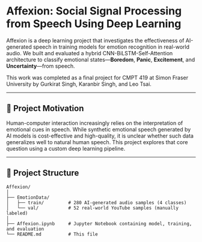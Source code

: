 # Affexion: Social Signal Processing from Speech Using Deep Learning

Affexion is a deep learning project that investigates the effectiveness of AI-generated speech in training models for emotion recognition in real-world audio. We built and evaluated a hybrid CNN-BiLSTM-Self-Attention architecture to classify emotional states—**Boredom**, **Panic**, **Excitement**, and **Uncertainty**—from speech.

This work was completed as a final project for CMPT 419 at Simon Fraser University by Gurkirat Singh, Karanbir Singh, and Leo Tsai.

---

## 🧠 Project Motivation

Human-computer interaction increasingly relies on the interpretation of emotional cues in speech. While synthetic emotional speech generated by AI models is cost-effective and high-quality, it is unclear whether such data generalizes well to natural human speech. This project explores that core question using a custom deep learning pipeline.

---

## 📁 Project Structure

```plaintext
Affexion/
│
├── EmotionData/
│   ├── train/         # 280 AI-generated audio samples (4 classes)
│   └── val/           # 52 real-world YouTube samples (manually labeled)
│
├── Affexion.ipynb     # Jupyter Notebook containing model, training, and evaluation
└── README.md          # This file

